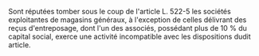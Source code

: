 Sont réputées tomber sous le coup de l'article L. 522-5 les sociétés exploitantes de magasins généraux, à l'exception de celles délivrant des reçus d'entreposage, dont l'un des associés, possédant plus de 10 % du capital social, exerce une activité incompatible avec les dispositions dudit article.

